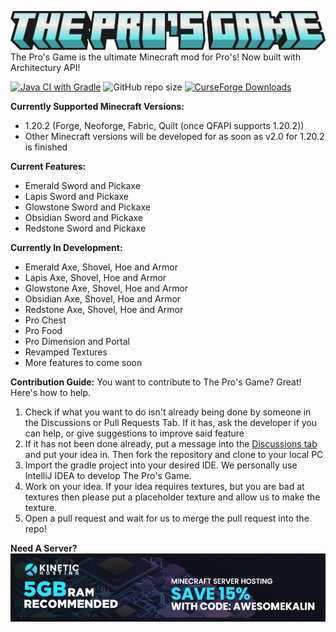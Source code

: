 ﻿![The Pro's Game logo](https://raw.githubusercontent.com/Octagon-Modding/the-pros-game/master/logo/No%20Edition.png)
The Pro's Game is the ultimate Minecraft mod for Pro's! Now built with Architectury API!

[![Java CI with Gradle](https://github.com/Octagon-Modding/the-pros-game/actions/workflows/gradle.yml/badge.svg)](https://github.com/Octagon-Modding/the-pros-game/actions/workflows/gradle.yml) ![GitHub repo size](https://img.shields.io/github/repo-size/Octagon-Modding/the-pros-game) [![CurseForge Downloads](https://img.shields.io/curseforge/dt/319180?logo=curseforge&logoColor=black&label=CF%20Downloads&labelColor=cc7000&color=blue)](https://legacy.curseforge.com/minecraft/mc-mods/pro-mod)



**Currently Supported Minecraft Versions:**

 - 1.20.2 (Forge, Neoforge, Fabric, Quilt (once QFAPI supports 1.20.2))
 - Other Minecraft versions will be developed for as soon as v2.0 for 1.20.2 is finished

**Current Features:**

 - Emerald Sword and Pickaxe
 - Lapis Sword and Pickaxe
 - Glowstone Sword and Pickaxe
 - Obsidian Sword and Pickaxe
 - Redstone Sword and Pickaxe

**Currently In Development:**

 - Emerald Axe, Shovel, Hoe and Armor
 - Lapis Axe, Shovel, Hoe and Armor
 - Glowstone Axe, Shovel, Hoe and Armor
 - Obsidian Axe, Shovel, Hoe and Armor
 - Redstone Axe, Shovel, Hoe and Armor
 - Pro Chest
 - Pro Food
 - Pro Dimension and Portal
 - Revamped Textures
 - More features to come soon

**Contribution Guide:**
You want to contribute to The Pro's Game? Great! Here's how to help.
1. Check if what you want to do isn't already being done by someone in the Discussions or Pull Requests Tab. If it has, ask the developer if you can help, or give suggestions to improve said feature
2. If it has not been done already, put a message into the [Discussions tab](https://github.com/Octagon-Modding/the-pros-game/discussions/categories/working-on) and put your idea in. Then fork the repository and clone to your local PC
3. Import the gradle project into your desired IDE. We personally use IntelliJ IDEA to develop The Pro's Game.
4. Work on your idea. If your idea requires textures, but you are bad at textures then please put a placeholder texture and allow us to make the texture.
5. Open a pull request and wait for us to merge the pull request into the repo!

**Need A Server?**
[![Kinetic Hosting](https://raw.githubusercontent.com/Octagon-Modding/the-pros-game/master/logo/kinetic.webp)](https://billing.kinetichosting.net/aff.php?aff=658)
